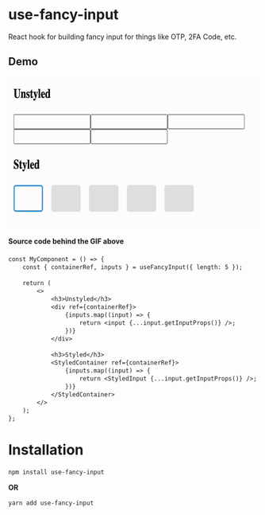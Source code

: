 # use-fancy-input

React hook for building fancy input for things like OTP, 2FA Code, etc.

## Demo

<img src="https://raw.githubusercontent.com/ceoshikhar/use-fancy-input/main/use-fancy-input-demo.gif?token=GHSAT0AAAAAABQALMD4HCSXDQOEJDSKC2BYYVM4GPQ" height="300" />

#### Source code behind the GIF above

```tsx
const MyComponent = () => {
    const { containerRef, inputs } = useFancyInput({ length: 5 });

    return (
        <>
            <h3>Unstyled</h3>
            <div ref={containerRef}>
                {inputs.map((input) => {
                    return <input {...input.getInputProps()} />;
                })}
            </div>

            <h3>Styled</h3>
            <StyledContainer ref={containerRef}>
                {inputs.map((input) => {
                    return <StyledInput {...input.getInputProps()} />;
                })}
            </StyledContainer>
        </>
    );
};
```

# Installation

```bash
npm install use-fancy-input
```

**OR**

```bash
yarn add use-fancy-input
```
